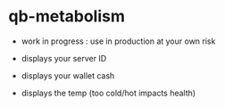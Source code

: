 # qb-metabolism
 
- work in progress : use in production at your own risk

- displays your server ID
- displays your wallet cash
- displays the temp (too cold/hot impacts health)
